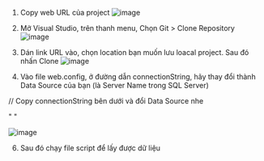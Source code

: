 1) Copy web URL của project
![image](https://github.com/user-attachments/assets/0bcbbdc7-e6eb-41be-9f82-2872cba981c7)

2) Mở Visual Studio, trên thanh menu, Chọn Git > Clone Repository
![image](https://github.com/user-attachments/assets/57b9d6a8-9f20-4669-b464-d4ef802a59d1)

3) Dán link URL vào, chọn location bạn muốn lưu loacal project. Sau đó nhấn Clone
![image](https://github.com/user-attachments/assets/e768b6d3-f6d6-4e4f-87fa-d28d0ebafde7)

4) Vào file web.config, ở đường dẫn connectionString, hãy thay đổi thành Data Source của bạn (là Server Name trong SQL Server)

// Copy connectionString bên dưới và đổi Data Source nhe

" <add name="DefaultConnection" providerName="System.Data.SqlClient" 
     connectionString="Data Source=DESKTOP-7L0TGLV\SQLEXPRESS;Initial Catalog=WebsiteBanDoAnVaThucUong;
     Integrated Security=True;MultipleActiveResultSets=True" /> "
     
![image](https://github.com/user-attachments/assets/6e34d0f5-ed14-4159-96d3-762780b58477)

6) Sau đó chạy file script để lấy được dữ liệu
